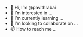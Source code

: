 - 👋 Hi, I’m @pavithrabai
- 👀 I’m interested in ...
- 🌱 I’m currently learning ...
- 💞️ I’m looking to collaborate on ...
- 📫 How to reach me ...

<!---
pavithrabai/pavithrabai is a ✨ special ✨ repository because its `README.md` (this file) appears on your GitHub profile.
You can click the Preview link to take a look at your changes.
--->
